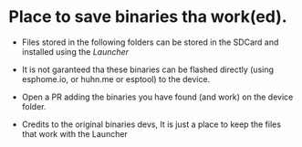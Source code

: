 # Place to save binaries tha work(ed).
* Files stored in the following folders can be stored in the SDCard and installed using the *Launcher*
* It is not garanteed tha these binaries can be flashed directly (using esphome.io, or huhn.me or esptool) to the device. 


* Open a PR adding the binaries you have found (and work) on the device folder.
* Credits to the original binaries devs, It is just a place to keep the files that work with the Launcher
